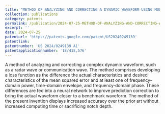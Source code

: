 ```yaml
---
title: "METHOD OF ANALYZING AND CORRECTING A DYNAMIC WAVEFORM USING MULTIVARIATE ERROR LOSS FUNCTIONS"
collection: publications
category: patents
permalink: /publication/2024-07-25-METHOD-OF-ANALYZING-AND-CORRECTING-A-DYNAMIC-WAVEFORM-USING-MULTIVARIATE-ERROR-LOSS-FUNCTIONS
excerpt: ''
date: 2024-07-25
patenturl: 'https://patents.google.com/patent/US20240249139'
patentlink: 
patentnumber: 'US 2024/0249139 A1'
patentapplicationnumber: '18/418,576'
---
```


A method of analyzing and correcting a complex dynamic waveform, such as a radar wave or communication wave. The method comprises developing a loss function as the difference the actual characteristics and desired characteristics of the mean squared error and at least one of frequency-domain power, time-domain envelope, and frequency-domain phase. These differences are fed into a neural network to improve prediction correction to bring the actual waveform closer to a benchmark waveform. The method of the present invention displays increased accuracy over the prior art without increased computing time or sacrificing notch depth.